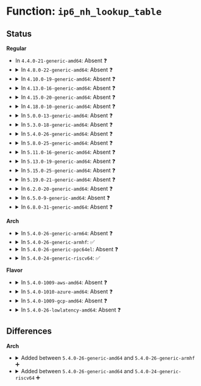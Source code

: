 # Function: <code>ip6_nh_lookup_table</code>

## Status
<b>Regular</b>
<ul>
<li>
In <code>4.4.0-21-generic-amd64</code>: Absent ❓
</li>
<li>
<details>
<summary>In <code>4.8.0-22-generic-amd64</code>: Absent ❓</summary>

```json
{
  "name": "ip6_nh_lookup_table",
  "collision_type": "Unique Static",
  "inline_type": "Full",
  "funcs": [
    {
      "addr": 18446744071587515403,
      "name": "ip6_nh_lookup_table",
      "external": false,
      "loc": "net/ipv6/route.c:1775",
      "file": "net/ipv6/route.c",
      "inline": "not declared, inlined",
      "caller_inline": [
        "net/ipv6/route.c:ip6_route_info_create"
      ],
      "caller_func": []
    }
  ],
  "symbols": []
}
```
</details>
</li>
<li>
<details>
<summary>In <code>4.10.0-19-generic-amd64</code>: Absent ❓</summary>

```json
{
  "name": "ip6_nh_lookup_table",
  "collision_type": "Unique Static",
  "inline_type": "Full",
  "funcs": [
    {
      "addr": 18446744071587719562,
      "name": "ip6_nh_lookup_table",
      "external": false,
      "loc": "net/ipv6/route.c:1793",
      "file": "net/ipv6/route.c",
      "inline": "not declared, inlined",
      "caller_inline": [
        "net/ipv6/route.c:ip6_route_info_create"
      ],
      "caller_func": []
    }
  ],
  "symbols": []
}
```
</details>
</li>
<li>
<details>
<summary>In <code>4.13.0-16-generic-amd64</code>: Absent ❓</summary>

```json
{
  "name": "ip6_nh_lookup_table",
  "collision_type": "Unique Static",
  "inline_type": "Full",
  "funcs": [
    {
      "addr": 18446744071587873020,
      "name": "ip6_nh_lookup_table",
      "external": false,
      "loc": "net/ipv6/route.c:1782",
      "file": "net/ipv6/route.c",
      "inline": "not declared, inlined",
      "caller_inline": [
        "net/ipv6/route.c:ip6_route_info_create"
      ],
      "caller_func": []
    }
  ],
  "symbols": []
}
```
</details>
</li>
<li>
<details>
<summary>In <code>4.15.0-20-generic-amd64</code>: Absent ❓</summary>

```json
{
  "name": "ip6_nh_lookup_table",
  "collision_type": "Unique Static",
  "inline_type": "Full",
  "funcs": [
    {
      "addr": 18446744071588408772,
      "name": "ip6_nh_lookup_table",
      "external": false,
      "loc": "net/ipv6/route.c:2473",
      "file": "net/ipv6/route.c",
      "inline": "not declared, inlined",
      "caller_inline": [
        "net/ipv6/route.c:ip6_route_info_create"
      ],
      "caller_func": []
    }
  ],
  "symbols": []
}
```
</details>
</li>
<li>
<details>
<summary>In <code>4.18.0-10-generic-amd64</code>: Absent ❓</summary>

```json
{
  "name": "ip6_nh_lookup_table",
  "collision_type": "Unique Static",
  "inline_type": "Selective",
  "funcs": [
    {
      "addr": 18446744071588767888,
      "name": "ip6_nh_lookup_table",
      "external": false,
      "loc": "net/ipv6/route.c:2748",
      "file": "net/ipv6/route.c",
      "inline": "not declared, inlined",
      "caller_inline": [],
      "caller_func": [
        "net/ipv6/route.c:ip6_route_info_create",
        "net/ipv6/route.c:ip6_route_info_create"
      ]
    }
  ],
  "symbols": [
    {
      "addr": 18446744071588767888,
      "name": "ip6_nh_lookup_table.isra.81",
      "section": ".text",
      "bind": "STB_LOCAL",
      "size": 229
    }
  ]
}
```
</details>
</li>
<li>
<details>
<summary>In <code>5.0.0-13-generic-amd64</code>: Absent ❓</summary>

```json
{
  "name": "ip6_nh_lookup_table",
  "collision_type": "Unique Static",
  "inline_type": "Selective",
  "funcs": [
    {
      "addr": 18446744071588988016,
      "name": "ip6_nh_lookup_table",
      "external": false,
      "loc": "net/ipv6/route.c:2719",
      "file": "net/ipv6/route.c",
      "inline": "not declared, inlined",
      "caller_inline": [],
      "caller_func": [
        "net/ipv6/route.c:ip6_route_info_create",
        "net/ipv6/route.c:ip6_route_info_create"
      ]
    }
  ],
  "symbols": [
    {
      "addr": 18446744071588988016,
      "name": "ip6_nh_lookup_table.isra.81",
      "section": ".text",
      "bind": "STB_LOCAL",
      "size": 225
    }
  ]
}
```
</details>
</li>
<li>
<details>
<summary>In <code>5.3.0-18-generic-amd64</code>: Absent ❓</summary>

```json
{
  "name": "ip6_nh_lookup_table",
  "collision_type": "Unique Static",
  "inline_type": "Selective",
  "funcs": [
    {
      "addr": 18446744071589437088,
      "name": "ip6_nh_lookup_table",
      "external": false,
      "loc": "net/ipv6/route.c:3184",
      "file": "net/ipv6/route.c",
      "inline": "not declared, inlined",
      "caller_inline": [],
      "caller_func": [
        "net/ipv6/route.c:fib6_nh_init",
        "net/ipv6/route.c:ip6_route_check_nh"
      ]
    }
  ],
  "symbols": [
    {
      "addr": 18446744071589437088,
      "name": "ip6_nh_lookup_table.isra.0",
      "section": ".text",
      "bind": "STB_LOCAL",
      "size": 310
    }
  ]
}
```
</details>
</li>
<li>
<details>
<summary>In <code>5.4.0-26-generic-amd64</code>: Absent ❓</summary>

```json
{
  "name": "ip6_nh_lookup_table",
  "collision_type": "Unique Static",
  "inline_type": "Selective",
  "funcs": [
    {
      "addr": 18446744071589661456,
      "name": "ip6_nh_lookup_table",
      "external": false,
      "loc": "net/ipv6/route.c:3194",
      "file": "net/ipv6/route.c",
      "inline": "not declared, inlined",
      "caller_inline": [],
      "caller_func": [
        "net/ipv6/route.c:fib6_nh_init",
        "net/ipv6/route.c:ip6_route_check_nh"
      ]
    }
  ],
  "symbols": [
    {
      "addr": 18446744071589661456,
      "name": "ip6_nh_lookup_table.isra.0",
      "section": ".text",
      "bind": "STB_LOCAL",
      "size": 310
    }
  ]
}
```
</details>
</li>
<li>
<details>
<summary>In <code>5.8.0-25-generic-amd64</code>: Absent ❓</summary>

```json
{
  "name": "ip6_nh_lookup_table",
  "collision_type": "Unique Static",
  "inline_type": "Selective",
  "funcs": [
    {
      "addr": 18446744071590674176,
      "name": "ip6_nh_lookup_table",
      "external": false,
      "loc": "net/ipv6/route.c:3220",
      "file": "net/ipv6/route.c",
      "inline": "not declared, inlined",
      "caller_inline": [],
      "caller_func": [
        "net/ipv6/route.c:ip6_validate_gw",
        "net/ipv6/route.c:ip6_route_check_nh"
      ]
    }
  ],
  "symbols": [
    {
      "addr": 18446744071590674176,
      "name": "ip6_nh_lookup_table.isra.0",
      "section": ".text",
      "bind": "STB_LOCAL",
      "size": 308
    }
  ]
}
```
</details>
</li>
<li>
<details>
<summary>In <code>5.11.0-16-generic-amd64</code>: Absent ❓</summary>

```json
{
  "name": "ip6_nh_lookup_table",
  "collision_type": "Unique Static",
  "inline_type": "Selective",
  "funcs": [
    {
      "addr": 18446744071590734528,
      "name": "ip6_nh_lookup_table",
      "external": false,
      "loc": "net/ipv6/route.c:3204",
      "file": "net/ipv6/route.c",
      "inline": "not declared, inlined",
      "caller_inline": [],
      "caller_func": [
        "net/ipv6/route.c:ip6_validate_gw",
        "net/ipv6/route.c:ip6_route_check_nh"
      ]
    }
  ],
  "symbols": [
    {
      "addr": 18446744071590734528,
      "name": "ip6_nh_lookup_table.isra.0",
      "section": ".text",
      "bind": "STB_LOCAL",
      "size": 308
    }
  ]
}
```
</details>
</li>
<li>
<details>
<summary>In <code>5.13.0-19-generic-amd64</code>: Absent ❓</summary>

```json
{
  "name": "ip6_nh_lookup_table",
  "collision_type": "Unique Static",
  "inline_type": "Selective",
  "funcs": [
    {
      "addr": 18446744071590659680,
      "name": "ip6_nh_lookup_table",
      "external": false,
      "loc": "net/ipv6/route.c:3214",
      "file": "net/ipv6/route.c",
      "inline": "not declared, inlined",
      "caller_inline": [],
      "caller_func": [
        "net/ipv6/route.c:ip6_validate_gw",
        "net/ipv6/route.c:ip6_route_check_nh"
      ]
    }
  ],
  "symbols": [
    {
      "addr": 18446744071590659680,
      "name": "ip6_nh_lookup_table.isra.0",
      "section": ".text",
      "bind": "STB_LOCAL",
      "size": 308
    }
  ]
}
```
</details>
</li>
<li>
<details>
<summary>In <code>5.15.0-25-generic-amd64</code>: Absent ❓</summary>

```json
{
  "name": "ip6_nh_lookup_table",
  "collision_type": "Unique Static",
  "inline_type": "Selective",
  "funcs": [
    {
      "addr": 18446744071591475040,
      "name": "ip6_nh_lookup_table",
      "external": false,
      "loc": "net/ipv6/route.c:3326",
      "file": "net/ipv6/route.c",
      "inline": "not declared, inlined",
      "caller_inline": [],
      "caller_func": [
        "net/ipv6/route.c:ip6_validate_gw",
        "net/ipv6/route.c:ip6_route_check_nh"
      ]
    }
  ],
  "symbols": [
    {
      "addr": 18446744071591475040,
      "name": "ip6_nh_lookup_table.isra.0",
      "section": ".text",
      "bind": "STB_LOCAL",
      "size": 308
    }
  ]
}
```
</details>
</li>
<li>
<details>
<summary>In <code>5.19.0-21-generic-amd64</code>: Absent ❓</summary>

```json
{
  "name": "ip6_nh_lookup_table",
  "collision_type": "Unique Static",
  "inline_type": "Selective",
  "funcs": [
    {
      "addr": 18446744071593158032,
      "name": "ip6_nh_lookup_table",
      "external": false,
      "loc": "net/ipv6/route.c:3316",
      "file": "net/ipv6/route.c",
      "inline": "not declared, inlined",
      "caller_inline": [],
      "caller_func": [
        "net/ipv6/route.c:ip6_validate_gw",
        "net/ipv6/route.c:ip6_route_check_nh"
      ]
    }
  ],
  "symbols": [
    {
      "addr": 18446744071593158032,
      "name": "ip6_nh_lookup_table.isra.0",
      "section": ".text",
      "bind": "STB_LOCAL",
      "size": 342
    }
  ]
}
```
</details>
</li>
<li>
<details>
<summary>In <code>6.2.0-20-generic-amd64</code>: Absent ❓</summary>

```json
{
  "name": "ip6_nh_lookup_table",
  "collision_type": "Unique Static",
  "inline_type": "Selective",
  "funcs": [
    {
      "addr": 18446744071595055920,
      "name": "ip6_nh_lookup_table",
      "external": false,
      "loc": "net/ipv6/route.c:3316",
      "file": "net/ipv6/route.c",
      "inline": "not declared, inlined",
      "caller_inline": [],
      "caller_func": [
        "net/ipv6/route.c:ip6_validate_gw",
        "net/ipv6/route.c:ip6_route_check_nh"
      ]
    }
  ],
  "symbols": [
    {
      "addr": 18446744071595055920,
      "name": "ip6_nh_lookup_table.isra.0",
      "section": ".text",
      "bind": "STB_LOCAL",
      "size": 342
    }
  ]
}
```
</details>
</li>
<li>
<details>
<summary>In <code>6.5.0-9-generic-amd64</code>: Absent ❓</summary>

```json
{
  "name": "ip6_nh_lookup_table",
  "collision_type": "Unique Static",
  "inline_type": "Selective",
  "funcs": [
    {
      "addr": 18446744071595449280,
      "name": "ip6_nh_lookup_table",
      "external": false,
      "loc": "net/ipv6/route.c:3309",
      "file": "net/ipv6/route.c",
      "inline": "not declared, inlined",
      "caller_inline": [],
      "caller_func": []
    }
  ],
  "symbols": [
    {
      "addr": 18446744071595449280,
      "name": "ip6_nh_lookup_table.isra.0",
      "section": ".text",
      "bind": "STB_LOCAL",
      "size": 342
    }
  ]
}
```
</details>
</li>
<li>
<details>
<summary>In <code>6.8.0-31-generic-amd64</code>: Absent ❓</summary>

```json
{
  "name": "ip6_nh_lookup_table",
  "collision_type": "Unique Static",
  "inline_type": "Selective",
  "funcs": [
    {
      "addr": 18446744071596291408,
      "name": "ip6_nh_lookup_table",
      "external": false,
      "loc": "net/ipv6/route.c:3311",
      "file": "net/ipv6/route.c",
      "inline": "not declared, inlined",
      "caller_inline": [],
      "caller_func": []
    }
  ],
  "symbols": [
    {
      "addr": 18446744071596291408,
      "name": "ip6_nh_lookup_table.isra.0",
      "section": ".text",
      "bind": "STB_LOCAL",
      "size": 342
    }
  ]
}
```
</details>
</li>
</ul>
<b>Arch</b>
<ul>
<li>
<details>
<summary>In <code>5.4.0-26-generic-arm64</code>: Absent ❓</summary>

```json
{
  "name": "ip6_nh_lookup_table",
  "collision_type": "Unique Static",
  "inline_type": "Selective",
  "funcs": [
    {
      "addr": 18446603336503347928,
      "name": "ip6_nh_lookup_table",
      "external": false,
      "loc": "net/ipv6/route.c:3194",
      "file": "net/ipv6/route.c",
      "inline": "not declared, inlined",
      "caller_inline": [],
      "caller_func": [
        "net/ipv6/route.c:fib6_nh_init",
        "net/ipv6/route.c:ip6_route_check_nh"
      ]
    }
  ],
  "symbols": [
    {
      "addr": 18446603336503347928,
      "name": "ip6_nh_lookup_table.isra.0",
      "section": ".text",
      "bind": "STB_LOCAL",
      "size": 312
    }
  ]
}
```
</details>
</li>
<li>
<details>
<summary>In <code>5.4.0-26-generic-armhf</code>: ✅</summary>

```c
int ip6_nh_lookup_table(struct net * net, struct fib6_config * cfg, const struct in6_addr * gw_addr, u32 tbid, int flags, struct fib6_result * res)
```

```json
{
  "name": "ip6_nh_lookup_table",
  "collision_type": "Unique Static",
  "inline_type": "No",
  "funcs": [
    {
      "addr": 3236013836,
      "name": "ip6_nh_lookup_table",
      "external": false,
      "loc": "net/ipv6/route.c:3194",
      "file": "net/ipv6/route.c",
      "inline": "seen, unknown",
      "caller_inline": [],
      "caller_func": [
        "net/ipv6/route.c:fib6_nh_init",
        "net/ipv6/route.c:ip6_route_check_nh"
      ]
    }
  ],
  "symbols": [
    {
      "addr": 3236013836,
      "name": "ip6_nh_lookup_table",
      "section": ".text",
      "bind": "STB_LOCAL",
      "size": 308
    }
  ]
}
```
</details>
</li>
<li>
<details>
<summary>In <code>5.4.0-26-generic-ppc64el</code>: Absent ❓</summary>

```json
{
  "name": "ip6_nh_lookup_table",
  "collision_type": "Unique Static",
  "inline_type": "Selective",
  "funcs": [
    {
      "addr": 13835058055297112112,
      "name": "ip6_nh_lookup_table",
      "external": false,
      "loc": "net/ipv6/route.c:3194",
      "file": "net/ipv6/route.c",
      "inline": "not declared, inlined",
      "caller_inline": [],
      "caller_func": [
        "net/ipv6/route.c:fib6_nh_init",
        "net/ipv6/route.c:ip6_route_check_nh"
      ]
    }
  ],
  "symbols": [
    {
      "addr": 13835058055297112112,
      "name": "ip6_nh_lookup_table.isra.0",
      "section": ".text",
      "bind": "STB_LOCAL",
      "size": 376
    }
  ]
}
```
</details>
</li>
<li>
<details>
<summary>In <code>5.4.0-24-generic-riscv64</code>: ✅</summary>

```c
int ip6_nh_lookup_table(struct net * net, struct fib6_config * cfg, const struct in6_addr * gw_addr, u32 tbid, int flags, struct fib6_result * res)
```

```json
{
  "name": "ip6_nh_lookup_table",
  "collision_type": "Unique Static",
  "inline_type": "No",
  "funcs": [
    {
      "addr": 18446743936279356048,
      "name": "ip6_nh_lookup_table",
      "external": false,
      "loc": "net/ipv6/route.c:3194",
      "file": "net/ipv6/route.c",
      "inline": "seen, unknown",
      "caller_inline": [],
      "caller_func": [
        "net/ipv6/route.c:fib6_nh_init",
        "net/ipv6/route.c:ip6_route_check_nh"
      ]
    }
  ],
  "symbols": [
    {
      "addr": 18446743936279356048,
      "name": "ip6_nh_lookup_table",
      "section": ".text",
      "bind": "STB_LOCAL",
      "size": 264
    }
  ]
}
```
</details>
</li>
</ul>
<b>Flavor</b>
<ul>
<li>
<details>
<summary>In <code>5.4.0-1009-aws-amd64</code>: Absent ❓</summary>

```json
{
  "name": "ip6_nh_lookup_table",
  "collision_type": "Unique Static",
  "inline_type": "Selective",
  "funcs": [
    {
      "addr": 18446744071589265824,
      "name": "ip6_nh_lookup_table",
      "external": false,
      "loc": "net/ipv6/route.c:3194",
      "file": "net/ipv6/route.c",
      "inline": "not declared, inlined",
      "caller_inline": [],
      "caller_func": [
        "net/ipv6/route.c:fib6_nh_init",
        "net/ipv6/route.c:ip6_route_check_nh"
      ]
    }
  ],
  "symbols": [
    {
      "addr": 18446744071589265824,
      "name": "ip6_nh_lookup_table.isra.0",
      "section": ".text",
      "bind": "STB_LOCAL",
      "size": 310
    }
  ]
}
```
</details>
</li>
<li>
<details>
<summary>In <code>5.4.0-1010-azure-amd64</code>: Absent ❓</summary>

```json
{
  "name": "ip6_nh_lookup_table",
  "collision_type": "Unique Static",
  "inline_type": "Selective",
  "funcs": [
    {
      "addr": 18446744071588990816,
      "name": "ip6_nh_lookup_table",
      "external": false,
      "loc": "net/ipv6/route.c:3194",
      "file": "net/ipv6/route.c",
      "inline": "not declared, inlined",
      "caller_inline": [],
      "caller_func": [
        "net/ipv6/route.c:fib6_nh_init",
        "net/ipv6/route.c:ip6_route_check_nh"
      ]
    }
  ],
  "symbols": [
    {
      "addr": 18446744071588990816,
      "name": "ip6_nh_lookup_table.isra.0",
      "section": ".text",
      "bind": "STB_LOCAL",
      "size": 310
    }
  ]
}
```
</details>
</li>
<li>
<details>
<summary>In <code>5.4.0-1009-gcp-amd64</code>: Absent ❓</summary>

```json
{
  "name": "ip6_nh_lookup_table",
  "collision_type": "Unique Static",
  "inline_type": "Selective",
  "funcs": [
    {
      "addr": 18446744071589702688,
      "name": "ip6_nh_lookup_table",
      "external": false,
      "loc": "net/ipv6/route.c:3194",
      "file": "net/ipv6/route.c",
      "inline": "not declared, inlined",
      "caller_inline": [],
      "caller_func": [
        "net/ipv6/route.c:fib6_nh_init",
        "net/ipv6/route.c:ip6_route_check_nh"
      ]
    }
  ],
  "symbols": [
    {
      "addr": 18446744071589702688,
      "name": "ip6_nh_lookup_table.isra.0",
      "section": ".text",
      "bind": "STB_LOCAL",
      "size": 310
    }
  ]
}
```
</details>
</li>
<li>
<details>
<summary>In <code>5.4.0-26-lowlatency-amd64</code>: Absent ❓</summary>

```json
{
  "name": "ip6_nh_lookup_table",
  "collision_type": "Unique Static",
  "inline_type": "Selective",
  "funcs": [
    {
      "addr": 18446744071589752544,
      "name": "ip6_nh_lookup_table",
      "external": false,
      "loc": "net/ipv6/route.c:3194",
      "file": "net/ipv6/route.c",
      "inline": "not declared, inlined",
      "caller_inline": [],
      "caller_func": [
        "net/ipv6/route.c:fib6_nh_init",
        "net/ipv6/route.c:ip6_route_check_nh"
      ]
    }
  ],
  "symbols": [
    {
      "addr": 18446744071589752544,
      "name": "ip6_nh_lookup_table.isra.0",
      "section": ".text",
      "bind": "STB_LOCAL",
      "size": 310
    }
  ]
}
```
</details>
</li>
</ul>

## Differences
<b>Arch</b>
<ul>
<li>
<details>
<summary>Added between <code>5.4.0-26-generic-amd64</code> and <code>5.4.0-26-generic-armhf</code> ➕</summary>

```c
int ip6_nh_lookup_table(struct net * net, struct fib6_config * cfg, const struct in6_addr * gw_addr, u32 tbid, int flags, struct fib6_result * res)
```
</details>
</li>
<li>
<details>
<summary>Added between <code>5.4.0-26-generic-amd64</code> and <code>5.4.0-24-generic-riscv64</code> ➕</summary>

```c
int ip6_nh_lookup_table(struct net * net, struct fib6_config * cfg, const struct in6_addr * gw_addr, u32 tbid, int flags, struct fib6_result * res)
```
</details>
</li>
</ul>
